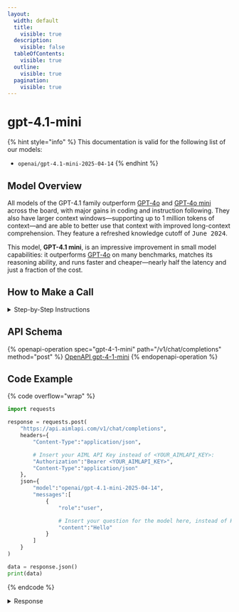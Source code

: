 ```yaml
---
layout:
  width: default
  title:
    visible: true
  description:
    visible: false
  tableOfContents:
    visible: true
  outline:
    visible: true
  pagination:
    visible: true
---
```


# gpt-4.1-mini

{% hint style="info" %}
This documentation is valid for the following list of our models:

* `openai/gpt-4.1-mini-2025-04-14`
{% endhint %}

## Model Overview

All models of the GPT-4.1 family outperform [GPT‑4o](../OpenAI/gpt-4o.md) and [GPT‑4o mini](../OpenAI/gpt-4o-mini.md) across the board, with major gains in coding and instruction following. They also have larger context windows—supporting up to 1 million tokens of context—and are able to better use that context with improved long-context comprehension. They feature a refreshed knowledge cutoff of <kbd>June 2024</kbd>.

This model, **GPT-4.1 mini**, is an impressive improvement in small model capabilities: it outperforms [GPT‑4o](../OpenAI/gpt-4o.md) on many benchmarks, matches its reasoning ability, and runs faster and cheaper—nearly half the latency and just a fraction of the cost.

## How to Make a Call

<details>

<summary>Step-by-Step Instructions</summary>

### :digit\_one:  Setup You Can’t Skip

:black\_small\_square:  [**Create an Account**](https://aimlapi.com/app/sign-up): Visit the AI/ML API website and create an account (if you don’t have one yet).\
:black\_small\_square:  [**Generate an API Key**](https://aimlapi.com/app/keys): After logging in, navigate to your account dashboard and generate your API key. Ensure that key is enabled on UI.

### &#x20;:digit\_two:  Copy the code example

At the bottom of this page, you'll find [a code example](gpt-4.1-mini.md#code-example) that shows how to structure the request. Choose the code snippet in your preferred programming language and copy it into your development environment.

### :digit\_three:  Modify the code example

:black\_small\_square:  Replace `<YOUR_AIMLAPI_KEY>` with your actual AI/ML API key from your account.\
:black\_small\_square:  Insert your question or request into the `content` field—this is what the model will respond to.

### :digit\_four:  <sup><sub><mark style="background-color:yellow;">(Optional)<mark style="background-color:yellow;"><sub></sup> Adjust other optional parameters if needed

Only `model` and `messages` are required parameters for this model (and we’ve already filled them in for you in the example), but you can include optional parameters if needed to adjust the model’s behavior. Below, you can find the corresponding [API schema](gpt-4.1-mini.md#api-schema), which lists all available parameters along with notes on how to use them.

### :digit\_five:  Run your modified code

Run your modified code in your development environment. Response time depends on various factors, but for simple prompts it rarely exceeds a few seconds.

{% hint style="success" %}
If you need a more detailed walkthrough for setting up your development environment and making a request step by step — feel free to use our [Quickstart guide](../../../quickstart/setting-up.md).
{% endhint %}

</details>

## API Schema

{% openapi-operation spec="gpt-4-1-mini" path="/v1/chat/completions" method="post" %}
[OpenAPI gpt-4-1-mini](https://raw.githubusercontent.com/aimlapi/api-docs/refs/heads/main/docs/api-references/text-models-llm/OpenAI/gpt-4.1-mini.json)
{% endopenapi-operation %}

## Code Example

{% code overflow="wrap" %}
```python
import requests

response = requests.post(
    "https://api.aimlapi.com/v1/chat/completions",
    headers={
        "Content-Type":"application/json", 

        # Insert your AIML API Key instead of <YOUR_AIMLAPI_KEY>:
        "Authorization":"Bearer <YOUR_AIMLAPI_KEY>",
        "Content-Type":"application/json"
    },
    json={
        "model":"openai/gpt-4.1-mini-2025-04-14",
        "messages":[
            {
                "role":"user",

                # Insert your question for the model here, instead of Hello:
                "content":"Hello"
            }
        ]
    }
)

data = response.json()
print(data)
```
{% endcode %}

<details>

<summary>Response</summary>

{% code overflow="wrap" %}
```json5
{'id': 'chatcmpl-BMsKsl6Q6IDdi8dudAXqx1v45wpL2', 'object': 'chat.completion', 'choices': [{'index': 0, 'finish_reason': 'stop', 'logprobs': None, 'message': {'role': 'assistant', 'content': 'Hello! How can I help you today?', 'refusal': None, 'annotations': []}}], 'created': 1744791782, 'model': 'gpt-4.1-mini-2025-04-14', 'usage': {'prompt_tokens': 7, 'completion_tokens': 34, 'total_tokens': 41, 'prompt_tokens_details': {'cached_tokens': 0, 'audio_tokens': 0}, 'completion_tokens_details': {'reasoning_tokens': 0, 'audio_tokens': 0, 'accepted_prediction_tokens': 0, 'rejected_prediction_tokens': 0}}, 'system_fingerprint': 'fp_38647f5e19'}
```
{% endcode %}

</details>
